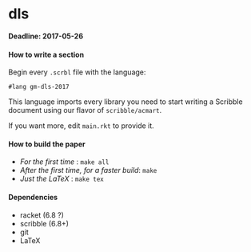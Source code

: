 dls
===

**Deadline: 2017-05-26**


#### How to write a section

Begin every `.scrbl` file with the language:

```
#lang gm-dls-2017
```

This language imports every library you need to start writing a Scribble
 document using our flavor of `scribble/acmart`.

If you want more, edit `main.rkt` to provide it.


#### How to build the paper

- _For the first time_ : `make all`
- _After the first time, for a faster build_: `make`
- _Just the LaTeX_ : `make tex`


#### Dependencies

- racket (6.8 ?)
- scribble (6.8+)
- git
- LaTeX


